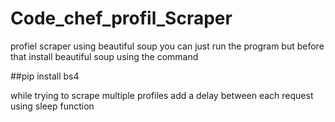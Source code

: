 # Code_chef_profil_Scraper
 profiel scraper using beautiful soup 
 you can just run the program but before that install beautiful soup using the command

 ##pip install bs4

 while trying to scrape multiple profiles add  a delay between each request using sleep function
